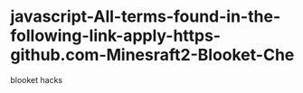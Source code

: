 # javascript-All-terms-found-in-the-following-link-apply-https-github.com-Minesraft2-Blooket-Che
blooket hacks
